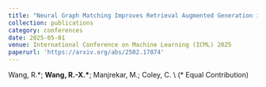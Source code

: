 ```yaml
---
title: "Neural Graph Matching Improves Retrieval Augmented Generation in Molecular Machine Learning"
collection: publications
category: conferences
date: 2025-05-01
venue: International Conference on Machine Learning (ICML) 2025
paperurl: 'https://arxiv.org/abs/2502.17874'
---
```

Wang, R.\*; **Wang, R.-X.\***; Manjrekar, M.; Coley, C. \\
(\* Equal Contribution)
